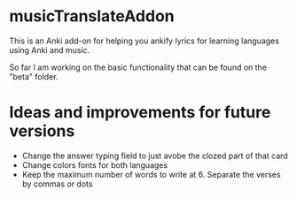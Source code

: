 # musicTranslateAddon
This is an Anki add-on for helping you ankify lyrics for learning languages using Anki and music. 

So far I am working on the basic functionality that can be found on the "beta" folder. 

# Ideas and improvements for future versions
- Change the answer typing field to just avobe the clozed part of that card 
- Change colors fonts for both languages 
- Keep the maximum number of words to write at 6. Separate the verses by commas or dots
